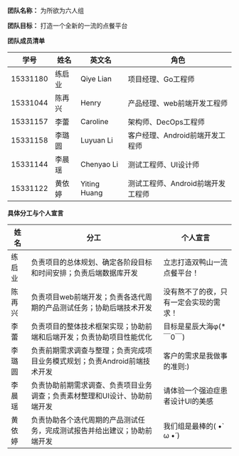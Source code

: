 **团队名称：** 为所欲为六人组

**团队目标：** 打造一个全新的一流的点餐平台

**团队成员清单**

学号 | 姓名 | 英文名 | 角色
----|-----|-------|------
15331180|练启业|Qiye Lian|项目经理、Go工程师
15331044|陈再兴|Henry|产品经理、web前端开发工程师
15331157|李蕾|Caroline|架构师、DecOps工程师
15331158|李璐圆|Luyuan Li|客户经理、Android前端开发工程师
15331144|李晨瑶|Chenyao Li|测试工程师、UI设计师
15331122|黄依婷|Yiting Huang|测试工程师、Android前端开发工程师

**具体分工与个人宣言**

姓名|分工|个人宣言
---|---|---
练启业|负责项目的总体规划、确定各阶段目标和时间安排；负责后端数据库开发|立志打造双鸭山一流点餐平台！
陈再兴|负责项目web前端开发；负责各迭代周期的产品测试任务；协助后端技术开发|没有熬不了的夜，只有一定会实现的需求！
李蕾|负责项目的整体技术框架实现；协助前端和后端开发；负责协助项目性能优化|目标是星辰大海φ(*￣0￣)
李璐圆|负责前期需求调查与整理；负责完成项目业务模式规划；负责Android前端技术开发|客户的需求是我做事的准则:)
李晨瑶|负责协助前期需求调查、负责项目业务调查；负责素材整理和UI设计、协助前端开发|请体验一个强迫症患者设计UI的美感
黄依婷|负责协助各个迭代周期的产品测试任务，完成测试报告并给出建议；协助前端开发|我们组是最棒的( •̀ ω •́ )
